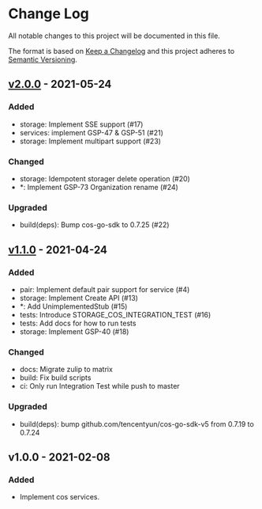# Change Log

All notable changes to this project will be documented in this file.

The format is based on [Keep a Changelog](https://keepachangelog.com/)
and this project adheres to [Semantic Versioning](https://semver.org/).

## [v2.0.0] - 2021-05-24

### Added

- storage: Implement SSE support (#17)
- services: implement GSP-47 & GSP-51 (#21)
- storage: Implement multipart support (#23)

### Changed

- storage: Idempotent storager delete operation (#20)
- *: Implement GSP-73 Organization rename (#24)

### Upgraded

- build(deps): Bump cos-go-sdk to 0.7.25 (#22)

## [v1.1.0] - 2021-04-24

### Added

- pair: Implement default pair support for service (#4)
- storage: Implement Create API (#13)
- *: Add UnimplementedStub (#15)
- tests: Introduce STORAGE_COS_INTEGRATION_TEST (#16)
- tests: Add docs for how to run tests 
- storage: Implement GSP-40 (#18)

### Changed

- docs: Migrate zulip to matrix
- build: Fix build scripts
- ci: Only run Integration Test while push to master

### Upgraded

- build(deps): bump github.com/tencentyun/cos-go-sdk-v5 from 0.7.19 to 0.7.24

## v1.0.0 - 2021-02-08

### Added

- Implement cos services.

[v2.0.0]: https://github.com/beyondstorage/go-service-cos/compare/v1.1.0...v2.0.0
[v1.1.0]: https://github.com/beyondstorage/go-service-cos/compare/v1.0.0...v1.1.0
